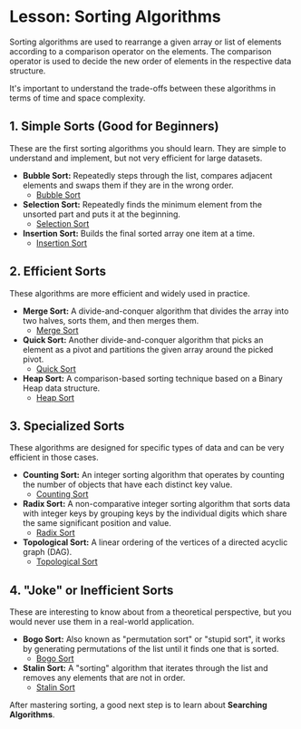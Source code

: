 
# Lesson: Sorting Algorithms

Sorting algorithms are used to rearrange a given array or list of elements according to a comparison operator on the elements. The comparison operator is used to decide the new order of elements in the respective data structure.

It's important to understand the trade-offs between these algorithms in terms of time and space complexity.

## 1. Simple Sorts (Good for Beginners)

These are the first sorting algorithms you should learn. They are simple to understand and implement, but not very efficient for large datasets.

*   **Bubble Sort:** Repeatedly steps through the list, compares adjacent elements and swaps them if they are in the wrong order.
    *   [Bubble Sort](bubble_sort.py)
*   **Selection Sort:** Repeatedly finds the minimum element from the unsorted part and puts it at the beginning.
    *   [Selection Sort](selection_sort.py)
*   **Insertion Sort:** Builds the final sorted array one item at a time.
    *   [Insertion Sort](insertion_sort.py)

## 2. Efficient Sorts

These algorithms are more efficient and widely used in practice.

*   **Merge Sort:** A divide-and-conquer algorithm that divides the array into two halves, sorts them, and then merges them.
    *   [Merge Sort](merge_sort.py)
*   **Quick Sort:** Another divide-and-conquer algorithm that picks an element as a pivot and partitions the given array around the picked pivot.
    *   [Quick Sort](quick_sort.py)
*   **Heap Sort:** A comparison-based sorting technique based on a Binary Heap data structure.
    *   [Heap Sort](heap_sort.py)

## 3. Specialized Sorts

These algorithms are designed for specific types of data and can be very efficient in those cases.

*   **Counting Sort:** An integer sorting algorithm that operates by counting the number of objects that have each distinct key value.
    *   [Counting Sort](counting_sort.py)
*   **Radix Sort:** A non-comparative integer sorting algorithm that sorts data with integer keys by grouping keys by the individual digits which share the same significant position and value.
    *   [Radix Sort](radix_sort.py)
*   **Topological Sort:** A linear ordering of the vertices of a directed acyclic graph (DAG).
    *   [Topological Sort](topological_sort.py)

## 4. "Joke" or Inefficient Sorts

These are interesting to know about from a theoretical perspective, but you would never use them in a real-world application.

*   **Bogo Sort:** Also known as "permutation sort" or "stupid sort", it works by generating permutations of the list until it finds one that is sorted.
    *   [Bogo Sort](bogo_sort.py)
*   **Stalin Sort:** A "sorting" algorithm that iterates through the list and removes any elements that are not in order.
    *   [Stalin Sort](stalin_sort.py)

After mastering sorting, a good next step is to learn about **Searching Algorithms**.
